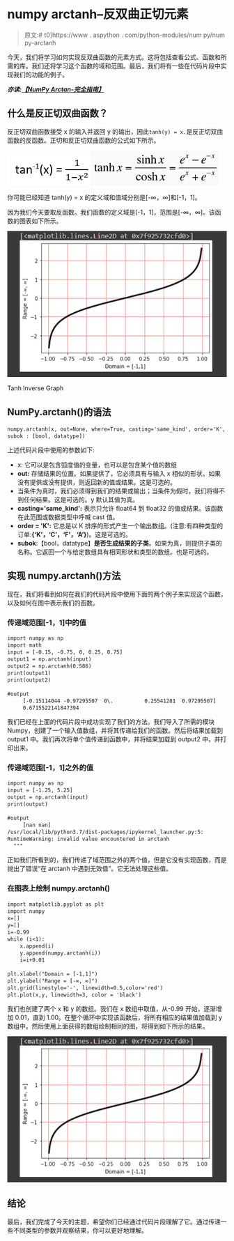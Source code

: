 # numpy arctanh–反双曲正切元素

> 原文:# t0]https://www . aspython . com/python-modules/num py/num py-arctanh

今天，我们将学习如何实现反双曲函数的元素方式。这将包括查看公式、函数和所需的库。我们还将学习这个函数的域和范围。最后，我们将有一些在代码片段中实现我们的功能的例子。

***亦读:[【NumPy Arctan-完全指南】](https://www.askpython.com/python-modules/numpy/numpy-arctan)***

## 什么是反正切双曲函数？

反正切双曲函数接受 x 的输入并返回 y 的输出，因此`tanh(y) = x.`是反正切双曲函数的反函数。正切和反正切双曲函数的公式如下所示。

![Tan Inverse Hyperbolic](img/deb89747ec56d2147f83abad4827bdb0.png)![Tanh X 4](img/bbab86afade8ae74a7488dec9f4051cd.png)

你可能已经知道 tanh(y) = x 的定义域和值域分别是[-∞，∞]和[-1，1]。

因为我们今天要取反函数。我们函数的定义域是[-1，1]，范围是[-∞，∞]。该函数的图表如下所示。

![Tanh Inverse Graph](img/beff3603ed0800617a7ec6fd43868629.png)

Tanh Inverse Graph

## NumPy.arctanh()的语法

```
numpy.arctanh(x, out=None, where=True, casting='same_kind', order='K', subok : [bool, datatype])

```

上述代码片段中使用的参数如下:

*   x: 它可以是包含弧度值的变量，也可以是包含某个值的数组
*   **out:** 存储结果的位置。如果提供了，它必须具有与输入 x 相似的形状。如果没有提供或没有提供，则返回新的值或结果。这是可选的。
*   当条件为真时，我们必须得到我们的结果或输出；当条件为假时，我们将得不到任何结果。这是可选的。y 默认其值为真。
*   **casting='same_kind':** 表示只允许 float64 到 float32 的值或结果。该函数在此范围或数据类型中呼喊 cast 值。
*   **order = 'K':** 它总是以 K 排序的形式产生一个输出数组。(注意:有四种类型的订单:**{‘K’，‘C’，‘F’，‘A’}**)。这是可选的。
*   **subok**:【bool，datatype】**是否生成结果的子类**。如果为真，则提供子类的名称。它返回一个与给定数组具有相同形状和类型的数组。也是可选的。

## 实现 numpy.arctanh()方法

现在，我们将看到如何在我们的代码片段中使用下面的两个例子来实现这个函数，以及如何在图中表示我们的函数。

### 传递域范围[-1，1]中的值

```
import numpy as np
import math
input = [-0.15, -0.75, 0, 0.25, 0.75]  
output1 = np.arctanh(input)
output2 = np.arctanh(0.586)
print(output1)
print(output2)

#output
     [-0.15114044 -0.97295507  0\.          0.25541281  0.97295507]
     0.6715522141847394

```

我们已经在上面的代码片段中成功实现了我们的方法。我们导入了所需的模块 Numpy，创建了一个输入值数组，并将其传递给我们的函数。然后将结果加载到 output1 中。我们再次将单个值传递到函数中，并将结果加载到 output2 中，并打印出来。

### 传递域范围[-1，1]之外的值

```
import numpy as np
input = [-1.25, 5.25]  
output = np.arctanh(input)
print(output)

#output
     [nan nan]
/usr/local/lib/python3.7/dist-packages/ipykernel_launcher.py:5: RuntimeWarning: invalid value encountered in arctanh
  """

```

正如我们所看到的，我们传递了域范围之外的两个值，但是它没有实现函数，而是抛出了错误“在 arctanh 中遇到无效值”。它无法处理这些值。

### 在图表上绘制 numpy.arctanh()

```
import matplotlib.pyplot as plt
import numpy
x=[]
y=[]
i=-0.99
while (i<1):
    x.append(i)
    y.append(numpy.arctanh(i))
    i=i+0.01

plt.xlabel("Domain = [-1,1]")
plt.ylabel("Range = [-∞, ∞]")
plt.grid(linestyle='-', linewidth=0.5,color='red')
plt.plot(x,y, linewidth=3, color = 'black')

```

我们也创建了两个 x 和 y 的数组。我们在 x 数组中取值，从-0.99 开始，逐渐增加 0.01，直到 1.00。在整个循环中实现该函数后，将所有相应的结果值加载到 y 数组中。然后使用上面获得的数组绘制相同的图，将得到如下所示的结果。

![](img/beff3603ed0800617a7ec6fd43868629.png)

## 结论

最后，我们完成了今天的主题，希望你们已经通过代码片段理解了它。通过传递一些不同类型的参数并观察结果，你可以更好地理解。
